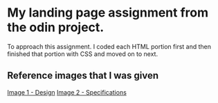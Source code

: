 # My landing page assignment from the odin project.

To approach this assignment. I coded each HTML portion first and then finished that portion with CSS and moved on to next.

## Reference images that I was given
[Image 1 - Design](https://cdn.statically.io/gh/TheOdinProject/curriculum/81a5d553f4073e593d23a6ab00d50eef8620796d/foundations/html_css/project/imgs/01.png)
[Image 2 - Specifications](https://cdn.statically.io/gh/TheOdinProject/curriculum/81a5d553f4073e593d23a6ab00d50eef8620796d/foundations/html_css/project/imgs/02.png) 